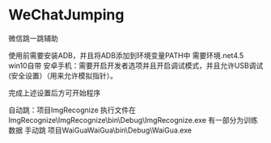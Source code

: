 # WeChatJumping
微信跳一跳辅助

使用前需要安装ADB，并且将ADB添加到环境变量PATH中
需要环境.net4.5 win10自带
安卓手机：需要开启开发者选项并且开启调试模式，并且允许USB调试(安全设置）（用来允许模拟指针）。

完成上述设置后方可开始程序

自动跳：项目ImgRecognize 执行文件在ImgRecognize\ImgRecognize\bin\Debug\ImgRecognize.exe 有一部分为训练数据
手动跳 项目WaiGuaWaiGua\bin\Debug\WaiGua.exe
